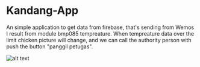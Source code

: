 # Kandang-App
An simple application to get data from firebase, that's sending from Wemos I result from module bmp085 tempreature. When tempreature data over the limit chicken picture will
change, and we can call the authority person with push the button "panggil petugas".

![alt text](https://github.com/[username]/[reponame]/blob/[branch]/image.jpg?raw=true)
